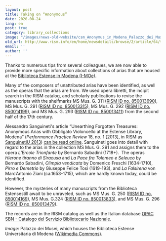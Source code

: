 ```yaml
---
layout: post
title: Taking on “Anonymous”
date: 2020-08-24
lang: en
post: true
category: library_collections
image: "/images/news-old-website/csm_Anonymus_in_Modena_Palazzo_dei_Musei_6a28d9207c.jpg"
old_url: http://www.rism.info/en/home/newsdetails/browse/2/article/64/taking-on-anonymous.html
email: ''
author: ''
---
```


Thanks to numerous tips from several colleagues, we are now able to provide more specific information about collections of arias that are housed at the [Biblioteca Estense in Modena (I-MOe)](https://opac.rism.info/search?View=rism&siglum=I-MOe&Language=en "Opens external link in new window").   
  
Many of the composers of unattributed arias have been identified, as well as the operas that the arias are from. We used opera libretti, the incipit search in the RISM catalog, and scholarly publications to revise the manuscripts with the shelfmarks MS Mus. G. 311 ([RISM ID no. 850013690](https://opac.rism.info/search?View=rism&id=850013690&Language=en "Opens external link in new window")), MS Mus. G. 291 ([RISM ID no. 850013315](https://opac.rism.info/search?View=rism&id=850013315&Language=en "Opens external link in new window")), MS Mus. G. 292 ([RISM ID no. 850014199](https://opac.rism.info/search?View=rism&id=850014199&Language=en "Opens external link in new window")), and MS Mus. G. 293 ([RISM ID no. 850013411](https://opac.rism.info/search?View=rism&id=850013411&Language=en "Opens external link in new window")) from the second half of the 17th century.   
  
Alessandro Sanguineti's article “Unearthing Forgotten Treasures: Anonymous Arias with Obbligato Violoncello at the Estense Library, Modena” (_Performance Practice Review_ 18, no. 1 [2013], in RISM as [SanguinetiU 2013](https://opac.rism.info/search?View=rism&id=lit50006124&Language=en "Opens external link in new window")) [can be read online](http://scholarship.claremont.edu/ppr/vol18/iss1/1 "Opens external link in new window"). Sanguineti goes into detail with regard to the arias in the collection MS Mus. G. 291 and assigns them to the opera _L’Ercole Trionfante_ by Bernardo Sabadini (1718+).&nbsp; The operas _Hierone tiranno di Siracusa_ and _La Pace fra Tolomeo e Seleuco_ by Bernardo Sabadini, _Olimpia vendicata_ by Domenico Freschi (1634-1710), _Pirro e Demetrio_ by Giuseppe Felice Tosi (1619-193), and _La Falsirena_ von Marc’Antonio Ziani (ca.1653-1715), which are hardly known today, could be identified.   
  
However, the mysteries of many manuscripts from the Biblioteca Estensestill await to be unraveled, such as MS Mus. G. 250 ([RISM ID no. 850014169](https://opac.rism.info/search?View=rism&id=850014169 "Opens external link in new window")), MS Mus. G.324 ([RISM ID no. 850013833](https://opac.rism.info/search?View=rism&id=850013833 "Opens external link in new window")), and MS Mus. G. 296 ([RISM ID no. 850013479](https://opac.rism.info/search?View=rism&id=850013479 "Opens external link in new window")).   
  
The records are in the RISM catalog as well as the Italian database [OPAC SBN - Catalogo del Servizio Bibliotecario Nazionale](https://opac.sbn.it/opacsbn/opac/iccu/free.jsp "Opens external link in new window").&nbsp;

_Image_: Palazzo dei Musei, which houses the Biblioteca Estense Universitaria di Modena ([Wikimedia Commons](https://commons.wikimedia.org/wiki/File:Palazzo_dei_Musei.jpg "Opens external link in new window")).&nbsp;

&nbsp;

